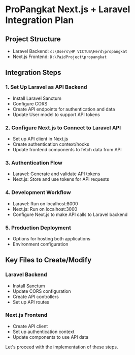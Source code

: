 # ProPangkat Next.js + Laravel Integration Plan

## Project Structure
- Laravel Backend: `c:\Users\HP VICTUS\Herd\propangkat`
- Next.js Frontend: `D:\PaidProject\propangkat`

## Integration Steps

### 1. Set Up Laravel as API Backend

- Install Laravel Sanctum
- Configure CORS
- Create API endpoints for authentication and data
- Update User model to support API tokens

### 2. Configure Next.js to Connect to Laravel API

- Set up API client in Next.js
- Create authentication context/hooks
- Update frontend components to fetch data from API

### 3. Authentication Flow

- Laravel: Generate and validate API tokens
- Next.js: Store and use tokens for API requests

### 4. Development Workflow

- Laravel: Run on localhost:8000
- Next.js: Run on localhost:3000
- Configure Next.js to make API calls to Laravel backend

### 5. Production Deployment

- Options for hosting both applications
- Environment configuration

## Key Files to Create/Modify

### Laravel Backend

- Install Sanctum
- Update CORS configuration
- Create API controllers
- Set up API routes

### Next.js Frontend

- Create API client
- Set up authentication context
- Update components to use API data

Let's proceed with the implementation of these steps.

